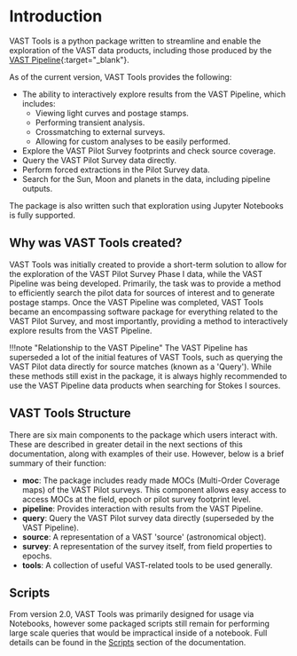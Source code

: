 # Introduction

VAST Tools is a python package written to streamline and enable the exploration of the VAST data products, including those produced by the [VAST Pipeline](https://vast-survey.org/vast-pipeline/){:target="_blank"}.

As of the current version, VAST Tools provides the following:

  * The ability to interactively explore results from the VAST Pipeline, which includes:
      - Viewing light curves and postage stamps.
      - Performing transient analysis.
      - Crossmatching to external surveys.
      - Allowing for custom analyses to be easily performed.
  * Explore the VAST Pilot Survey footprints and check source coverage.
  * Query the VAST Pilot Survey data directly.
  * Perform forced extractions in the Pilot Survey data.
  * Search for the Sun, Moon and planets in the data, including pipeline outputs.

The package is also written such that exploration using Jupyter Notebooks is fully supported.

## Why was VAST Tools created?

VAST Tools was initially created to provide a short-term solution to allow for the exploration of the VAST Pilot Survey Phase I data, while the VAST Pipeline was being developed.
Primarily, the task was to provide a method to efficiently search the pilot data for sources of interest and to generate postage stamps.
Once the VAST Pipeline was completed, VAST Tools became an encompassing software package for everything related to the VAST Pilot Survey, 
and most importantly, providing a method to interactively explore results from the VAST Pipeline.

!!!note "Relationship to the VAST Pipeline"
    The VAST Pipeline has superseded a lot of the initial features of VAST Tools, such as querying the VAST Pilot data directly for source matches (known as a 'Query').
    While these methods still exist in the package, it is always highly recommended to use the VAST Pipeline data products when searching for Stokes I sources.

## VAST Tools Structure

There are six main components to the package which users interact with. 
These are described in greater detail in the next sections of this documentation, along with examples of their use. 
However, below is a brief summary of their function:

  * **moc**: The package includes ready made MOCs (Multi-Order Coverage maps) of the VAST Pilot surveys. 
    This component allows easy access to access MOCs at the field, epoch or pilot survey footprint level.
  * **pipeline**: Provides interaction with results from the VAST Pipeline.
  * **query**: Query the VAST Pilot survey data directly (superseded by the VAST Pipeline).
  * **source**: A representation of a VAST 'source' (astronomical object).
  * **survey**: A representation of the survey itself, from field properties to epochs.
  * **tools**: A collection of useful VAST-related tools to be used generally.

## Scripts

From version 2.0, VAST Tools was primarily designed for usage via Notebooks, 
however some packaged scripts still remain for performing large scale queries that would be impractical inside of a notebook.
Full details can be found in the [Scripts](../scripts/) section of the documentation.
